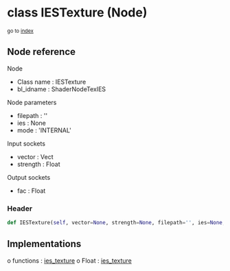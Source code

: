 # class IESTexture (Node)

<sub>go to [index](/docs/index.md)</sub>

## Node reference

Node
 - Class name : IESTexture
 - bl_idname : ShaderNodeTexIES

Node parameters
 - filepath : ''
 - ies : None
 - mode : 'INTERNAL'

Input sockets
 - vector : Vect
 - strength : Float

Output sockets
 - fac : Float

### Header

``` python
def IESTexture(self, vector=None, strength=None, filepath='', ies=None, mode='INTERNAL', node_label=None, node_color=None):
```

## Implementations

o functions : [ies_texture](/docs/Shader_classes/ies_texture.md)
o Float : [ies_texture](/docs/Shader_classes/Float.md#ies_texture) 

